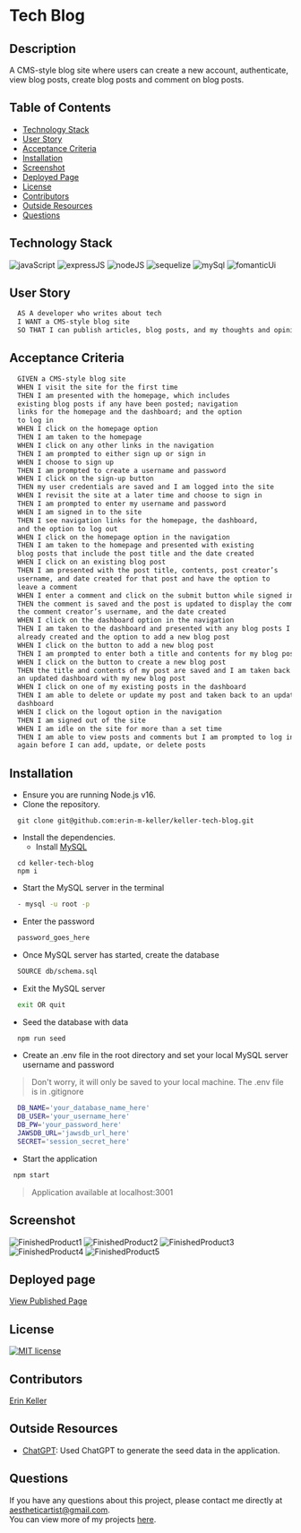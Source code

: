   # Tech Blog
  
  ## Description 
  A CMS-style blog site where users can create a new account, authenticate, view blog posts, create blog posts and comment on blog posts.
  
  ## Table of Contents
  * [Technology Stack](#technology-stack)
  * [User Story](#user-story)
  * [Acceptance Criteria](#acceptance-criteria)
  * [Installation](#installation)
  * [Screenshot](#screenshot)
  * [Deployed Page](#deployed-page)
  * [License](#license)
  * [Contributors](#contributors)
  * [Outside Resources](#outside-resources)
  * [Questions](#questions)

  ## Technology Stack

![javaScript](https://img.shields.io/badge/-JavaScript-61DAFB?color=red&style=flat)
![expressJS](https://img.shields.io/badge/-Express.js-61DAFB?color=orange&style=flat)
![nodeJS](https://img.shields.io/badge/-Node.js-61DAFB?color=yellow&style=flat)
![sequelize](https://img.shields.io/badge/-Sequelize-61DAFB?color=green&style=flat)
![mySql](https://img.shields.io/badge/-MySQL-61DAFB?color=blue&style=flat)
![fomanticUi](https://img.shields.io/badge/-FomanticUI-61DAFB?color=purple&style=flat)

  ## User Story
  ```md
    AS A developer who writes about tech
    I WANT a CMS-style blog site
    SO THAT I can publish articles, blog posts, and my thoughts and opinions
  ```

  ## Acceptance Criteria
  ```md
    GIVEN a CMS-style blog site
    WHEN I visit the site for the first time
    THEN I am presented with the homepage, which includes  
    existing blog posts if any have been posted; navigation  
    links for the homepage and the dashboard; and the option  
    to log in
    WHEN I click on the homepage option
    THEN I am taken to the homepage
    WHEN I click on any other links in the navigation
    THEN I am prompted to either sign up or sign in
    WHEN I choose to sign up
    THEN I am prompted to create a username and password
    WHEN I click on the sign-up button
    THEN my user credentials are saved and I am logged into the site
    WHEN I revisit the site at a later time and choose to sign in
    THEN I am prompted to enter my username and password
    WHEN I am signed in to the site
    THEN I see navigation links for the homepage, the dashboard,  
    and the option to log out
    WHEN I click on the homepage option in the navigation
    THEN I am taken to the homepage and presented with existing  
    blog posts that include the post title and the date created
    WHEN I click on an existing blog post
    THEN I am presented with the post title, contents, post creator’s  
    username, and date created for that post and have the option to  
    leave a comment
    WHEN I enter a comment and click on the submit button while signed in
    THEN the comment is saved and the post is updated to display the comment,  
    the comment creator’s username, and the date created
    WHEN I click on the dashboard option in the navigation
    THEN I am taken to the dashboard and presented with any blog posts I have  
    already created and the option to add a new blog post
    WHEN I click on the button to add a new blog post
    THEN I am prompted to enter both a title and contents for my blog post
    WHEN I click on the button to create a new blog post
    THEN the title and contents of my post are saved and I am taken back to  
    an updated dashboard with my new blog post
    WHEN I click on one of my existing posts in the dashboard
    THEN I am able to delete or update my post and taken back to an updated  
    dashboard
    WHEN I click on the logout option in the navigation
    THEN I am signed out of the site
    WHEN I am idle on the site for more than a set time
    THEN I am able to view posts and comments but I am prompted to log in  
    again before I can add, update, or delete posts
  ```
  
  ## Installation 
  
  * Ensure you are running Node.js v16.
  * Clone the repository.
  ```
    git clone git@github.com:erin-m-keller/keller-tech-blog.git
  ```

  * Install the dependencies.
    * Install [MySQL](https://dev.mysql.com/doc/mysql-installation-excerpt/5.7/en/)
  ``` node
    cd keller-tech-blog
    npm i
  ```

  * Start the MySQL server in the terminal
  ``` bash
    - mysql -u root -p 
  ```

  * Enter the password
  ``` bash
    password_goes_here
  ```

  * Once MySQL server has started, create the database
  ``` bash
    SOURCE db/schema.sql 
  ```

  * Exit the MySQL server
  ``` bash
    exit OR quit
  ```

  * Seed the database with data
  ``` bash
    npm run seed
  ```

  * Create an .env file in the root directory and set your local MySQL server username and password
  > Don't worry, it will only be saved to your local machine. The .env file is in .gitignore
  ``` bash
    DB_NAME='your_database_name_here'
    DB_USER='your_username_here'
    DB_PW='your_password_here'
    JAWSDB_URL='jawsdb_url_here'
    SECRET='session_secret_here'
  ```
  * Start the application
   ``` bash
    npm start
  ```
  > Application available at localhost:3001

  ## Screenshot
  
  ![FinishedProduct1](./public/images/finished-product-1.png)
  ![FinishedProduct2](./public/images/finished-product-2.png)
  ![FinishedProduct3](./public/images/finished-product-3.png)
  ![FinishedProduct4](./public/images/finished-product-4.png)
  ![FinishedProduct5](./public/images/finished-product-5.png)
  
  ## Deployed page

  [View Published Page](https://keller-tech-blog.herokuapp.com/)
  
  ## License 
  [![MIT license](https://img.shields.io/badge/License-MIT-purple.svg)](https://lbesson.mit-license.org/)
  
  ## Contributors 
  [Erin Keller](https://github.com/erin-m-keller)

  ## Outside Resources
  
  * [ChatGPT](https://openai.com/blog/chatgpt): Used ChatGPT to generate the seed data in the application.
  
  ## Questions
  If you have any questions about this project, please contact me directly at [aestheticartist@gmail.com](aestheticartist@gmail.com).  
  You can view more of my projects [here](https://github.com/erin-m-keller).